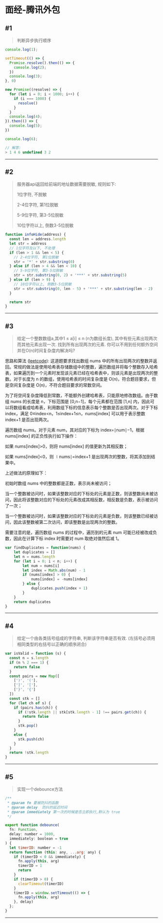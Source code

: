 # 面经-腾讯外包

## #1
> 判断异步执行顺序
```js
console.log(1);

setTimeout(() => {
  Promise.resolve().then(() => {
    console.log(2);
  })
  console.log(3);
}, 0)

new Promise((resolve) => {
  for (let i = 0; i < 1000; i++) {
    if (i === 1000) {
      resolve()
    }
  }
  console.log(4);
}).then(() => {
  console.log(5);
})

console.log(6);
```
```js
// 解答:
> 1 4 6 undefined 3 2

```
---
## #2
> 服务器api返回给前端的地址数据需要脱敏, 规则如下:
>
> 1位字符, 不脱敏
>
> 2-4位字符, 第1位脱敏
>
> 5-9位字符, 第3-5位脱敏
>
> 10位字符以上, 倒数3-5位脱敏
```js
function infoHide(address) {
  const len = address.length
  let str = address
  // 1位字符及以下, 不处理
  if (len > 1 && len < 5) {
    // 2-4位字符, 第1位脱敏
    str = '*' + str.substring(0)
  } else if (len > 4 && len < 10) {
    // 5-9位字符, 第3-5位脱敏
    str = str.substring(0, 2) + '***' + str.substring(5)
  } else if (len > 9) {
    // 10位字符以上, 倒数3-5位脱敏
    str = str.substring(0, len - 5) + '***' + str.substring(len - 2)
  }

  return str
}
```
---
## #3
> 给定一个整数数组a,其中1 ≤ a[i] ≤ n (n为数组长度), 其中有些元素出现两次而其他元素出现一次. 找到所有出现两次的元素. 你可以不用到任何额外空间并在O(n)时间复杂度内解决吗?

思路和算法 ([leetcode](https://leetcode.cn/problems/find-all-duplicates-in-an-array/solutions/1459085/by-stormsunshine-ojmz/)): 
这道题要求找出数组 nums 中的所有出现两次的整数并返回。常规的做法是使用哈希表存储数组中的整数，遍历数组并将每个整数存入哈希表，如果遍历到一个元素时发现该元素已经在哈希表中，则该元素是出现两次的整数。对于长度为 n 的数组，使用哈希表的时间复杂度是 O(n)，符合题目要求，但是空间复杂度是 O(n)，不符合题目要求的常数空间。

为了将空间复杂度降低到常数，不能额外创建哈希表，只能原地修改数组。由于数组 nums 的长度是 n，下标范围是 [0,n−1]，每个元素都在范围 [1,n] 内，因此可以将数组看成哈希表，利用数组下标的信息表示每个整数是否出现两次。对于下标 index，满足 0≤index<n，1≤index+1≤n，nums[index] 可以用于表示整数 index+1 是否出现两次。

遍历数组 nums。对于元素 num，其对应的下标为 index=∣num∣−1，根据 nums[index] 的正负性执行如下操作：

如果 nums[index]>0，则将 nums[index] 的值更新为其相反数；

如果 nums[index]<0，则 ∣nums∣=index+1 是出现两次的整数，将其添加到结果中。

上述做法的原理如下：

初始时数组 nums 中的整数都是正数，表示尚未被访问；

当一个整数被访问时，如果该整数对应的下标处的元素是正数，则该整数尚未被访问，因此将该整数对应的下标处的元素改成其相反数，相反数是负数，表示被访问了一次；

当一个整数被访问时，如果该整数对应的下标处的元素是负数，则该整数已经被访问，因此该整数被第二次访问，即该整数是出现两次的整数。

需要注意的是，遍历数组 nums 的过程中，遍历到的元素 num 可能已经被改成负数，因此在计算下标 index 时需要对 num 取绝对值然后减 1。

```js
var findDuplicates = function(nums) {
    let duplicates = []
    let n = nums.length
    for (let i = 0; i < n; i++) {
        let num = nums[i]
        let index = Math.abs(num) - 1
        if (nums[index] > 0) {
            nums[index] = -nums[index]
        } else {
            duplicates.push(index + 1)
        }
    }
    return duplicates
}
```
---
## #4
> 给定一个由各类括号组成的字符串, 判断该字符串是否有效. (左括号必须用相同类型的右括号以正确的顺序闭合)
```js
var isValid = function (s) {
  const n = s.length
  if (n % 2 === 1) {
    return false
  }
  const pairs = new Map([
    [')', '('],
    [']', '['],
    ['}', '{']
  ])
  const stk = []
  for (let ch of s) {
    if (pairs.has(ch)) {
      if (!stk.length || stk[stk.length - 1] !== pairs.get(ch)) {
        return false
      }
      stk.pop()
    }
    else {
      stk.push(ch)
    }
  }
  return !stk.length
}
```
---
## #5
> 实现一个debounce方法
```js
/**
 * @param fn 要被防抖的函数
 * @param delay  防抖的延迟时间
 * @param immediately 第一次的时候是否立即执行,默认为 true
 */

export function debounce(
  fn: Function,
  delay: number = 1000,
  immediately: boolean = true
) {
  let timerID: number = -1
  return function (this: any, ...arg: any) {
    if (timerID < 0 && immediately) {
      fn.apply(this, arg)
      timerID = 1
      return
    }
    if (timerID > 0) {
      clearTimeout(timerID)
    }
    timerID = window.setTimeout(() => {
      fn.apply(this, arg)
    }, delay)
  };
}

```
---
